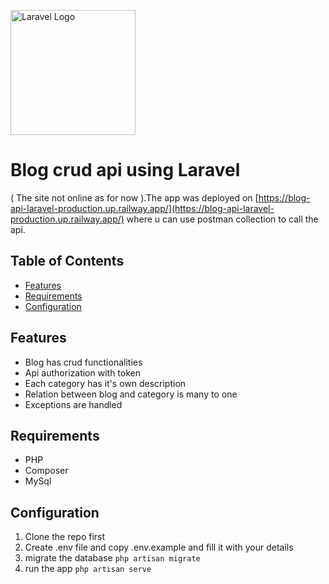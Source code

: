 <p align="left"><a href="https://laravel.com" target="_blank"><img src="https://raw.githubusercontent.com/laravel/art/master/logo-lockup/5%20SVG/2%20CMYK/1%20Full%20Color/laravel-logolockup-cmyk-red.svg" width="200" alt="Laravel Logo"></a></p>

# Blog crud api using Laravel

( The site not online as for now ).The app was deployed on [https://blog-api-laravel-production.up.railway.app/](https://blog-api-laravel-production.up.railway.app/) where u can use postman collection to call the api. 


## Table of Contents

- [Features](#features)
- [Requirements](#requirements)
- [Configuration](#configuration)

## Features

- Blog has crud functionalities
- Api authorization with token
- Each category has it's own description
- Relation between blog and category is many to one
- Exceptions are handled

## Requirements

- PHP
- Composer
- MySql

## Configuration

1. Clone the repo first
2. Create .env file and copy .env.example and fill it with your details
3. migrate the database ```php artisan migrate```
4. run the app ```php artisan serve```
